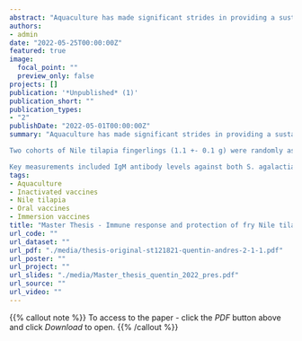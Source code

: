 ```yaml
---
abstract: "Aquaculture has made significant strides in providing a sustainable and efficient protein source. However, bacterial infections such as those caused by Streptococcus agalactiae and Aeromonas veronii remain a persistent challenge, affecting the health and productivity of Nile tilapia (Oreochromis niloticus) fingerlings. This study aimed to assess and compare the efficacy of two bivalent inactivated vaccines administered through different methods: oral vaccine followed by an oral booster (OR+OR) and immersion vaccine followed by an oral booster (IM+OR)."
authors:
- admin
date: "2022-05-25T00:00:00Z"
featured: true
image:
  focal_point: ""
  preview_only: false
projects: []
publication: '*Unpublished* (1)'
publication_short: ""
publication_types:
- "2"
publishDate: "2022-05-01T00:00:00Z"
summary: "Aquaculture has made significant strides in providing a sustainable and efficient protein source. However, bacterial infections such as those caused by Streptococcus agalactiae and Aeromonas veronii remain a persistent challenge, affecting the health and productivity of Nile tilapia (Oreochromis niloticus) fingerlings. This study aimed to assess and compare the efficacy of two bivalent inactivated vaccines administered through different methods: oral vaccine followed by an oral booster (OR+OR) and immersion vaccine followed by an oral booster (IM+OR).  

Two cohorts of Nile tilapia fingerlings (1.1 +- 0.1 g) were randomly assigned to two tanks (150 fish/tank). In the OR+OR group, fish were immunized with an oral vaccine on days 1-7, followed by a daily oral booster on days 21-28. In contrast, the IM+OR group received an immersion vaccine on day 1, supplemented with a daily oral booster on days 21-28.  

Key measurements included IgM antibody levels against both S. agalactiae and A. veronii, as well as survival rates post-artificial infection. Our findings shed light on the vaccine's capacity to stimulate IgM responses and confer protective immunity against these bacterial pathogens. The outcomes from this study offer valuable insights into optimal vaccination strategies for enhancing aquatic animal health in aquaculture, specifically for Nile tilapia."
tags:
- Aquaculture
- Inactivated vaccines
- Nile tilapia
- Oral vaccines
- Immersion vaccines
title: "Master Thesis - Immune response and protection of fry Nile tilapia (*Oreochromis niloticus*) immunized by immersion and oral bivalent vaccines against *Streptococcus agalactiae* and *Aeromonas veronii*"
url_code: ""
url_dataset: ""
url_pdf: "./media/thesis-original-st121821-quentin-andres-2-1-1.pdf" 
url_poster: ""
url_project: ""
url_slides: "./media/Master_thesis_quentin_2022_pres.pdf"
url_source: ""
url_video: ""
---
```


{{% callout note %}} To access to the paper - click the *PDF*  button above and click *Download* to open. {{% /callout %}}

